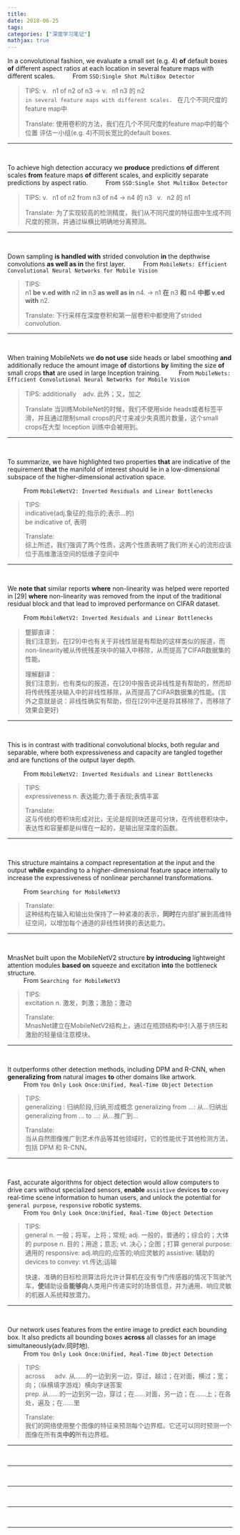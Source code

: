 ```yaml
---
title: 
date: 2018-06-25
tags:
categories: ["深度学习笔记"]
mathjax: true
---
```


In a convolutional fashion, we evaluate a small set (e.g. 4) **of** default boxes **of** different aspect ratios at each location in several feature maps with different scales. 
&emsp; &emsp; From `SSD:Single Shot MultiBox Detector`

> TIPS: 
> v. &ensp;n1 of n2 of n3  → v. &ensp;n1 n3 的 n2 \
> `in several feature maps with different scales. ` 在几个不同尺度的feature map中
> 
> Translate:
使用卷积的方法，我们在几个不同尺度的feature map中的每个位置  评估一小组(e.g. 4)不同长宽比的default boxes.

--------
<br>

To achieve high detection accuracy we **produce** predictions **of** different scales **from** feature maps **of** different scales, and explicitly separate predictions by aspect ratio. 
&emsp; &emsp; From `SSD:Single Shot MultiBox Detector`

> TIPS:
> v. &ensp;n1 of n2 from n3 of n4  →  n4 的 n3 &ensp;v. &ensp;n2 的 n1
> 
> Translate:
> 为了实现较高的检测精度，我们从不同尺度的特征图中生成不同尺度的预测，并通过纵横比明确地分离预测。

--------
<br>

Down sampling **is handled with** strided convolution **in** the depthwise convolutions **as well as in** the first layer.
&emsp; &emsp; From `MobileNets: Efficient Convolutional Neural Networks for Mobile Vision`

> TIPS: \
> n1 **be v.ed with** n2 **in** n3 **as well as in** n4. → n1 **在** n3 **和** n4 **中都 v.ed with** n2.
> 
> Translate:
> 下行采样在深度卷积和第一层卷积中都使用了strided convolution.

--------
<br>


When training MobileNets we **do not use** side heads or label smoothing **and** additionally reduce the amount image **of** distortions **by** limiting the size **of** small crops **that** are used in large Inception training. 
&emsp; &emsp; From `MobileNets: Efficient Convolutional Neural Networks for Mobile Vision`

> TIPS:
> additionally &ensp; adv. 此外；又，加之
> 
> Translate
> 当训练MobileNet的时候，我们不使用side heads或者标签平滑，并且通过限制small crops的尺寸来减少失真图片数量，这个small crops在大型 Inception 训练中会被用到。

--------
<br>

To summarize, we have highlighted two properties **that** are indicative of the requirement **that** the manifold of interest should lie in a low-dimensional subspace of the higher-dimensional activation space.

&emsp; &emsp; From `MobileNetV2: Inverted Residuals and Linear Bottlenecks`

> TIPS: \
> indicative(adj.象征的;指示的;表示…的) \
> be indicative of, 表明
> 
> Translate:\
> 综上所述，我们强调了两个性质，这两个性质表明了我们所关心的流形应该位于高维激活空间的低维子空间中

--------
<br>

We **note that** similar reports **where** non-linearity was helped were reported in [29] **where** non-linearity was removed from the input of the traditional residual block and that lead to improved performance on CIFAR dataset.

&emsp; &emsp; From `MobileNetV2: Inverted Residuals and Linear Bottlenecks`

> 蹩脚直译：\
> 我们注意到，在[29]中也有关于非线性层是有帮助的这样类似的报道，而non-linearity被从传统残差块中的输入中移除，从而提高了CIFAR数据集的性能。
> 
> 理解翻译：\
> 我们注意到，也有类似的报道，在[29]中报告说非线性是有帮助的，然而却将传统残差块输入中的非线性移除，从而提高了CIFAR数据集的性能。(言外之意就是说：非线性确实有帮助，但在[29]中还是将其移除了，而移除了效果会更好)

--------
<br>

This is in contrast with traditional convolutional blocks, both regular and separable, where both expressiveness and capacity are tangled together and are functions of the output layer depth.

&emsp; &emsp; From `MobileNetV2: Inverted Residuals and Linear Bottlenecks`

> TIPS: \
> expressiveness  n. 表达能力;善于表现;表情丰富
> 
> Translate: \
> 这与传统的卷积块形成对比，无论是规则块还是可分块，在传统卷积块中，表达性和容量都是纠缠在一起的，是输出层深度的函数。


--------
<br>


This structure maintains a compact representation at the input and the output **while** expanding to a higher-dimensional feature space internally to increase the expressiveness of nonlinear perchannel transformations.

&emsp; &emsp; From `Searching for MobileNetV3`

> Translate: \
> 这种结构在输入和输出处保持了一种紧凑的表示，**同时**在内部扩展到高维特征空间，以增加每个通道的非线性转换的表达能力。

--------
<br>

MnasNet built upon the MobileNetV2 structure **by introducing** lightweight attention modules **based on** squeeze and excitation **into** the bottleneck structure. \
&emsp; &emsp; From `Searching for MobileNetV3`

> TIPS: \
> excitation  n. 激发，刺激；激励；激动
> 
> Translate: \
> MnasNet建立在MobileNetV2结构上，通过在瓶颈结构中引入基于挤压和激励的轻量级注意模块。

--------
<br>

It outperforms other detection methods, including DPM and R-CNN, when **generalizing from** natural images **to** other domains like artwork. \
&emsp; &emsp; From `You Only Look Once:Unified, Real-Time Object Detection`

> TIPS: \
> generalizing : 归纳阶段,归纳,形成概念
> generalizing from ...: 从...归纳出
> generalizing from ... to ...: 从...推广到...
> 
> Translate: \
> 当从自然图像推广到艺术作品等其他领域时，它的性能优于其他检测方法，包括 DPM 和 R-CNN。

--------
<br>

Fast, accurate algorithms for object detection would allow computers to drive cars without specialized sensors, **enable** `assistive` devices **to** `convey` real-time scene information to human users, and unlock the potential for `general purpose`, `responsive` robotic systems. \
&emsp; &emsp; From `You Only Look Once:Unified, Real-Time Object Detection`

> TIPS: \
> general n. 一般；将军，上将；常规; 
        adj. 一般的，普通的；综合的；大体的
> purpose n. 目的；用途；意志;
         vt. 决心；企图；打算
> general purpose: 通用的
> responsive: adj.响应的;应答的;响应灵敏的
> assistive: 辅助的
> devices to convey: vt.传达;运输
> 
> 快速、准确的目标检测算法将允许计算机在没有专门传感器的情况下驾驶汽车，**使**辅助设备**能够向**人类用户传递实时的场景信息，并为通用、响应灵敏的机器人系统释放潜力。

--------
<br>

Our network uses features from the entire image to predict each bounding box. It also predicts all bounding boxes **across** all classes for an image simultaneously(adv.同时地). \
&emsp; &emsp; From `You Only Look Once:Unified, Real-Time Object Detection`
> TIPS: \
> across &emsp; adv. 从……的一边到另一边，穿过，越过；在对面，横过；宽；向；（纵横填字游戏）横向字谜答案 \
> prep. 从……的一边到另一边，穿过；在……对面，另一边；在……上；在各处，遍及；在……里
> 
> Translate: \
> 我们的网络使用整个图像的特征来预测每个边界框。它还可以同时预测一个图像在所有类**中的**所有边界框。

--------
<br>



--------
<br>



--------
<br>



--------
<br>


--------
<br>
